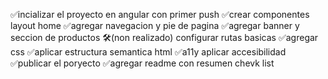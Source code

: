✅incializar el proyecto en angular con primer push
✅crear componentes layout home
✅agregar navegacion y pie de pagina 
✅agregar banner y seccion de productos 
🛠️(non realizado) configurar rutas basicas 
✅agregar css 
✅aplicar estructura semantica html 
✅a11y aplicar accesibilidad 
✅publicar el poryecto 
✅agregar readme con resumen chevk list 
